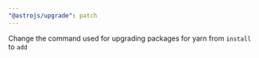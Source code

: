 ```yaml
---
"@astrojs/upgrade": patch
---
```


Change the command used for upgrading packages for yarn from `install` to `add`
